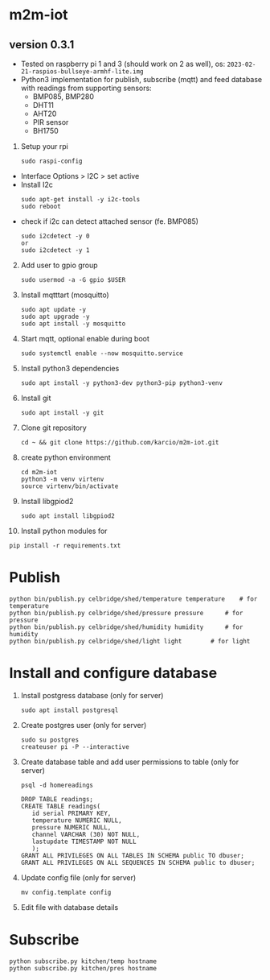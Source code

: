 # m2m-iot 
version 0.3.1
--- 
* Tested on raspberry pi 1 and 3 (should work on 2 as well), os: `2023-02-21-raspios-bullseye-armhf-lite.img`
* Python3 implementation for publish, subscribe (mqtt) and feed database with readings from supporting sensors:
   - BMP085, BMP280
   - DHT11    
   - AHT20
   - PIR sensor
   - BH1750 

1. Setup your rpi 
   ```
   sudo raspi-config
   ```
- Interface Options > I2C > set active
- Install I2c
   ```
   sudo apt-get install -y i2c-tools
   sudo reboot
   ```
- check if i2c can detect attached sensor (fe. BMP085) 
   ```
   sudo i2cdetect -y 0 
   or 
   sudo i2cdetect -y 1
   ```

2. Add user to gpio group
   ```
   sudo usermod -a -G gpio $USER
   ```

3. Install mqtttart (mosquitto)
   ```
   sudo apt update -y 
   sudo apt upgrade -y 
   sudo apt install -y mosquitto 
   ```

4. Start mqtt, optional enable during boot
   ```
   sudo systemctl enable --now mosquitto.service
   ```

5. Install python3 dependencies 
   ```
   sudo apt install -y python3-dev python3-pip python3-venv
   ```

6. Install git 
   ```
   sudo apt install -y git
   ```

7. Clone git repository

   ```
   cd ~ && git clone https://github.com/karcio/m2m-iot.git
   ```

8. create python environment
   ```
   cd m2m-iot
   python3 -m venv virtenv
   source virtenv/bin/activate
   ```

9. Install libgpiod2
   ```
   sudo apt install libgpiod2
   ```

10. Install python modules for
   ```
   pip install -r requirements.txt
   ```

# Publish
```
python bin/publish.py celbridge/shed/temperature temperature 	# for temperature
python bin/publish.py celbridge/shed/pressure pressure 		# for pressure
python bin/publish.py celbridge/shed/humidity humidity 		# for humidity
python bin/publish.py celbridge/shed/light light 		# for light
```

# Install and configure database
1. Install postgress database (only for server)
   ```
   sudo apt install postgresql
   ```

2. Create postgres user (only for server)
   ```
   sudo su postgres
   createuser pi -P --interactive
   ```

3. Create database table and add user permissions to table (only for server)
   ```
   psql -d homereadings

   DROP TABLE readings;
   CREATE TABLE readings(
      id serial PRIMARY KEY,
      temperature NUMERIC NULL,
      pressure NUMERIC NULL,
      channel VARCHAR (30) NOT NULL,
      lastupdate TIMESTAMP NOT NULL
      );
   GRANT ALL PRIVILEGES ON ALL TABLES IN SCHEMA public TO dbuser;
   GRANT ALL PRIVILEGES ON ALL SEQUENCES IN SCHEMA public to dbuser;
   ```

4. Update config file (only for server)
   ```
   mv config.template config
   ```

5. Edit file with database details

# Subscribe
```
python subscribe.py kitchen/temp hostname
python subscribe.py kitchen/pres hostname
```
